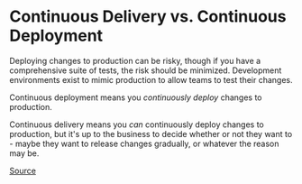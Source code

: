 # Continuous Delivery vs. Continuous Deployment

Deploying changes to production can be risky, though if you have a comprehensive suite of tests, the risk should be minimized. Development environments exist to mimic production to allow teams to test their changes.

Continuous deployment means you _continuously deploy_ changes to production.

Continuous delivery means you _can_ continuously deploy changes to production, but it's up to the business to decide whether or not they want to - maybe they want to release changes gradually, or whatever the reason may be.

[Source](https://youtu.be/aoMfbgF2D_4)